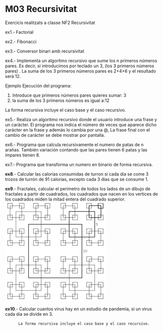 # M03 Recursivitat 

   Exercicis realitzats a classe NF2 Recursivitat
   
   ex1.- Factorial
   
   ex2.- Fibonacci
   
   ex3.- Conversor binari amb recursivitat
   
   ex4.- Implementa un algoritmo recursivo que sume los n primeros números pares. Es decir, si introducimos por teclado un 3, (los 3   primeros números pares) . La suma de los 3 primeros números pares es 2+4+6 y el resultado será 12.
   
Ejemplo Ejecución del programa:

1. Introduce que primeros números pares quieres sumar: 3
2. la suma de los 3 primeros números es igual a:12

La forma recursiva incluye el caso base y el caso recursivo.
   
   ex5.- Realiza un algoritmo recursivo donde el usuario introduce una frase y un carácter. El programa nos indica el número de  veces que aparece dicho carácter en la frase y además  lo cambia por una @, La frase final con el cambio de carácter se debe mostrar por pantalla.
   
   ex6.- Programa que calcula recursivamente el numero de patas de n arañas.  También variación contando que las pares tienen 6 patas y las impares tienen 8.
   
   ex7.- Programa que transforma un numero en binario de forma recursiva.
   
   **ex8**.- Calcular las calorias consumidas de turron si cada dia se come 3 trozos de turrón de 91 calorias, excepto cada 3 dias que se consume 1.
   
   **ex9**.- Fractales, calcular el perimetro de todos los lados de un dibujo de fractales a partir de cuadrados, los cuadrados que nacen en los vertices de los cuadrados miden la mitad entera del cuadrado superior.
   ![Con titulo](fractales.jpg "Fractal")
   
   **ex10**.- Calcular cuantos virus hay en un estudio de pandemia, si un virus cada dia se divide en 3.

          La forma recursiva incluye el caso base y el caso recursivo.
